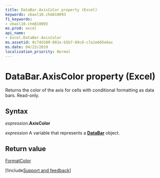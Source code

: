 ```yaml
---
title: DataBar.AxisColor property (Excel)
keywords: vbaxl10.chm810093
f1_keywords:
- vbaxl10.chm810093
ms.prod: excel
api_name:
- Excel.DataBar.AxisColor
ms.assetid: 0c7dd109-001e-b5b7-69c8-c7a1e665e6ac
ms.date: 04/23/2019
localization_priority: Normal
---
```



# DataBar.AxisColor property (Excel)

Returns the color of the axis for cells with conditional formatting as data bars. Read-only.


## Syntax

_expression_.**AxisColor**

_expression_ A variable that represents a **[DataBar](Excel.DataBar.md)** object.


## Return value

[FormatColor](Excel.FormatColor.md)




[!include[Support and feedback](~/includes/feedback-boilerplate.md)]